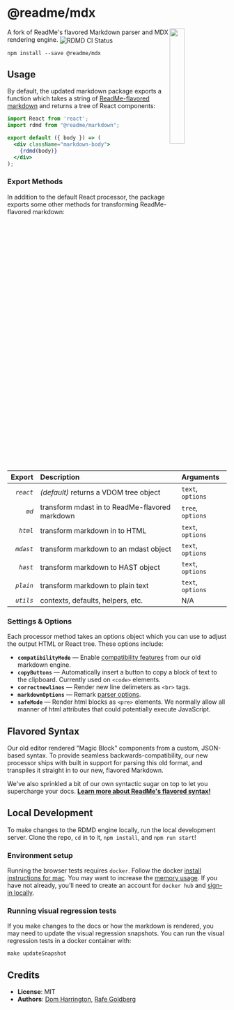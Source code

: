 @readme/mdx
===
<img align="right" width="26%" src="https://owlbertsio-resized.s3.amazonaws.com/Reading.psd.full.png">

A fork of ReadMe's flavored Markdown parser and MDX rendering engine. <img align=center src=https://github.com/readmeio/markdown/workflows/CI/badge.svg alt="RDMD CI Status">

```
npm install --save @readme/mdx
```

## Usage

By default, the updated markdown package exports a function which takes a string of [ReadMe-flavored markdown](https://docs.readme.com/rdmd/docs/syntax-extensions) and returns a tree of React components:

```jsx
import React from 'react';
import rdmd from "@readme/markdown";

export default ({ body }) => (
  <div className="markdown-body">
    {rdmd(body)}
  </div>
);
```

### Export Methods

In addition to the default React processor, the package exports some other methods for transforming ReadMe-flavored markdown:

| Export  | Description                                    | Arguments       |
| -------:|:---------------------------------------------- |:--------------- |
|*`react`*|_(default)_ returns a VDOM tree object          |`text`, `options`|
|*`md`*   | transform mdast in to ReadMe-flavored markdown |`tree`, `options`|
|*`html`* | transform markdown in to HTML                  |`text`, `options`|
|*`mdast`*| transform markdown to an mdast object          |`text`, `options`|
|*`hast`* | transform markdown to HAST object              |`text`, `options`|
|*`plain`*| transform markdown to plain text               |`text`, `options`|
|*`utils`*| contexts, defaults, helpers, etc.              | N/A             |

### Settings & Options

Each processor method takes an options object which you can use to adjust the output HTML or React tree. These options include:

- **`compatibilityMode`** — Enable [compatibility features](https://github.com/readmeio/api-explorer/issues/668) from our old markdown engine.
- **`copyButtons`** — Automatically insert a button to copy a block of text to the clipboard. Currently used on `<code>` elements.
- **`correctnewlines`** — Render new line delimeters as `<br>` tags.
- **`markdownOptions`** — Remark [parser options](https://github.com/remarkjs/remark/tree/main/packages/remark-stringify#processorusestringify-options).
- **`safeMode`** — Render html blocks as `<pre>` elements. We normally allow all manner of html attributes that could potentially execute JavaScript.

## Flavored Syntax

Our old editor rendered "Magic Block" components from a custom, JSON-based syntax. To provide seamless backwards-compatibility, our new processor ships with built in support for parsing this old format, and transpiles it straight in to our new, flavored Markdown.

We've also sprinkled a bit of our own syntactic sugar on top to let you supercharge your docs. [**Learn more about ReadMe's flavored syntax!**](https://docs.readme.com/rdmd/docs/syntax-extensions)

## Local Development

To make changes to the RDMD engine locally, run the local development server. Clone the repo, `cd` in to it, `npm install`, and `npm run start`!

### Environment setup

Running the browser tests requires `docker`. Follow the docker [install instructions for mac](https://docs.docker.com/docker-for-mac/install/). You may want to increase the [memory usage](https://docs.docker.com/docker-for-mac/#resources). If you have not already, you'll need to create an account for `docker hub` and [sign-in locally](https://docs.docker.com/docker-for-mac/#docker-hub).

### Running visual regression tests

If you make changes to the docs or how the markdown is rendered, you may need to update the visual regression snapshots. You can run the visual regression tests in a docker container with:

```
make updateSnapshot
```

## Credits

- **License**: MIT
- **Authors**: [Dom Harrington](https://github.com/domharrington/), [Rafe Goldberg](https://github.com/rafegoldberg)
